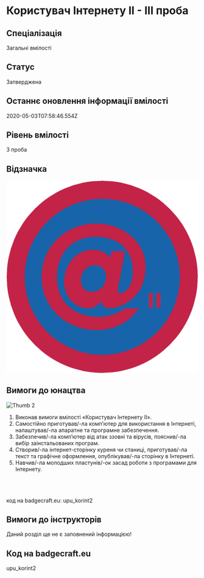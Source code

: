 # Користувач Інтернету ІІ - ІІІ проба

## Спеціалізація

Загальні вмілості

## Статус

Затверджена

## Останнє оновлення інформації вмілості

2020-05-03T07:58:46.554Z

## Рівень вмілості

3 проба

## Відзначка

![Відзначка](../images/Korystuvach_Internetu_II/__________________2.jpg)

## Вимоги до юнацтва

<img alt="Thumb                   2" src="/uploads/textareas/bootsy/image/123/small___________________2.jpg"><br><ol>
 <li>Виконав вимоги вмілості «Користувач
     Інтернету ІІ». </li>
 <li>Самостійно приготував/-ла комп’ютер для використання
     в Інтернеті, налаштував/-ла апаратне та програмне забезпечення. </li>
 <li>Забезпечив/-ла комп’ютер від атак ззовні та вірусів, пояснив/-ла
     вибір заінстальованих програм. </li>
 <li>Створив/-ла інтернет-сторінку куреня чи станиці,
     приготував/-ла текст та графічне оформлення, опублікував/-ла сторінку в
     Інтернеті. </li><li>Навчив/-ла
молодших пластунів/-ок засад роботи з програмами для Інтернету.</li></ol><br><span><br><br></span>код на badgecraft.eu: upu_korint2<br>

## Вимоги до інструкторів

Даний розділ ще не є заповнений інформацією!

## Код на badgecraft.eu

upu_korint2